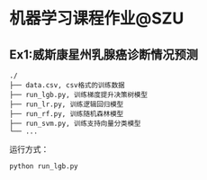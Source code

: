 # 机器学习课程作业@SZU
## Ex1:威斯康星州乳腺癌诊断情况预测
```
./
├── data.csv, csv格式的训练数据
├── run_lgb.py, 训练梯度提升决策树模型
├── run_lr.py, 训练逻辑回归模型
├── run_rf.py, 训练随机森林模型
├── run_svm.py, 训练支持向量分类模型
└── ...
```
运行方式：
```
python run_lgb.py
```
